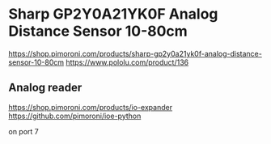 # Sharp GP2Y0A21YK0F Analog Distance Sensor 10-80cm



https://shop.pimoroni.com/products/sharp-gp2y0a21yk0f-analog-distance-sensor-10-80cm
https://www.pololu.com/product/136


## Analog reader
https://shop.pimoroni.com/products/io-expander
https://github.com/pimoroni/ioe-python

on port 7

